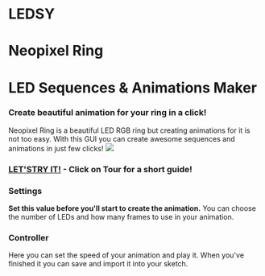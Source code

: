 # LEDSY
# Neopixel Ring
# LED Sequences & Animations Maker
### Create beautiful animation for your ring in a click!
Neopixel Ring is a beautiful LED RGB ring but creating animations for it is not too easy.
With this GUI you can create awesome sequences and animations in just few clicks!
![](http://i.imgur.com/2ywz6YT.gif)
### [LET'STRY IT!](http://makebit.github.io/Neopixel-Ring-LED-Sequences-and-Animations-Maker/ledsy.html) - Click on Tour for a short guide!

### Settings
**Set this value before you'll start to create the animation.** You can choose the number of LEDs and how many frames to use in your animation.

### Controller
Here you can set the speed of your animation and play it. When you've finished it you can save and import it into your sketch.